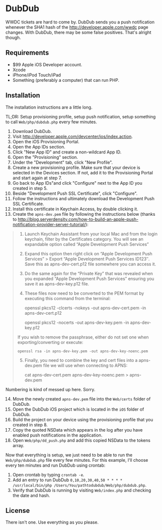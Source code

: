 DubDub
======

WWDC tickets are hard to come by.  DubDub sends you a push notification whenever the SHA1 hash of the http://developer.apple.com/wwdc page changes.  With DubDub, there may be some false positives.  That's alright though.

Requirements
------------

* $99 Apple iOS Developer account.
* Xcode
* iPhone/iPod Touch/iPad
* Something (preferably a computer) that can run PHP.

Installation
------------

The installation instructions are a little long.

TL;DR: Setup provisioning profile, setup push notification, setup something to call `Web/php/dubdub.php` every few minutes.

1. Download DubDub.
2. Visit http://developer.apple.com/devcenter/ios/index.action.
3. Open the iOS Provisioning Portal.
4. Open the App IDs section.
5. Click "New App ID" and create a non-wildcard App ID.
6. Open the "Provisioning" section.
7. Under the "Development" tab, click "New Profile".
8. Create a new provisioning profile.  Make sure that your device is selected in the Devices section.  If not, add it to the Provisioning Portal and start again at step 7.
9. Go back to App IDs"and click "Configure" next to the App ID you created in step 5.
10. Beside "Development Push SSL Certificate", click "Configure".
11. Follow the instructions and ultimately download the Development Push SSL Certificate.
12. Install this certificate in Keychain Access, by double clicking it.
13. Create the `apns-dev.pem` file by following the instructions below (thanks to http://blog.serverdensity.com/how-to-build-an-apple-push-notification-provider-server-tutorial/):

> 1) Launch Keychain Assistant from your local Mac and from the login keychain, filter by the Certificates category. You will see an expandable option called “Apple Development Push Services”
>
> 2) Expand this option then right click on “Apple Development Push Services” > Export “Apple Development Push Services ID123″. Save this as apns-dev-cert.p12 file somewhere you can access it.
>
> 3) Do the same again for the “Private Key” that was revealed when you expanded “Apple Development Push Services” ensuring you save it as apns-dev-key.p12 file.
>
> 4) These files now need to be converted to the PEM format by executing this command from the terminal:
>
>     openssl pkcs12 -clcerts -nokeys -out apns-dev-cert.pem -in apns-dev-cert.p12
>
>     openssl pkcs12 -nocerts -out apns-dev-key.pem -in apns-dev-key.p12
>
> If you wish to remove the passphrase, either do not set one when exporting/converting or execute:
>
>     openssl rsa -in apns-dev-key.pem -out apns-dev-key-noenc.pem
>
> 5) Finally, you need to combine the key and cert files into a apns-dev.pem file we will use when connecting to APNS:
>
>     cat apns-dev-cert.pem apns-dev-key-noenc.pem > apns-dev.pem

Numbering is kind of messed up here.  Sorry.

14. Move the newly created `apns-dev.pem` file into the `Web/certs` folder of DubDub.
15. Open the DubDub iOS project which is located in the `iOS` folder of DubDub.
16. Build the project on your device using the provisioning profile that you created in step 8.
17. Copy the quoted NSData which appears in the log after you have enabled push notifications in the application.
18. Open `Web/php/dd_push.php` and add this copied NSData to the tokens array.

Now that everything is setup, we just need to be able to run the `Web/php/dubdub.php` file every few minutes.  For this example, I'll choose every ten minutes and run DubDub using crontab:

1. Open crontab by typing `crontab -e`.
2. Add an entry to run DubDub `0,10,20,30,40,50 * * * * /usr/local/bin/php /Users/You/pathtodubdub/Web/php/dubdub.php`.
3. Verify that DubDub is running by visiting `Web/index.php` and checking the date and hash.

License
-------

There isn't one.  Use everything as you please.